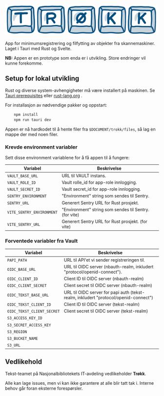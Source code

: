<img src="banner.png" alt="trøkk logo" width="500px">

App for minimumsregistrering og filfytting av objekter fra skannemaskiner.
Laget i Tauri med Rust og Svelte.

**NB:** Appen er en prototype som enda er i utvikling. Store endringer vil kunne forekomme.

## Setup for lokal utvikling

Rust og diverse system-avhengigheter må være installert på maskinen.
Se [Tauri prerequisites](https://tauri.app/v1/guides/getting-started/prerequisites/)
eller [rust-lang.org](https://www.rust-lang.org/tools/install) .

For installasjon av nødvendige pakker og oppstart:

```bash
    npm install
    npm run tauri dev
```

Appen er nå hardkodet til å hente filer fra ```$DOCUMENT/trokk/files```, så lag en mappe der med noen filer.

### Krevde environment variabler

Sett disse environment variablene for å få appen til å fungere:

| Variabel                  | Beskrivelse                                            |
|---------------------------|--------------------------------------------------------|
| `VAULT_BASE_URL`          | URL til VAULT instans.                                 |
| `VAULT_ROLE_ID`           | Vault rolle_id for app-role innlogging.                |
| `VAULT_SECRET_ID`         | Vault secret_id for app-role innlogging.               |
| `SENTRY_ENVIRONMENT`      | "Environment" string som sendes til Sentry.            |
| `SENTRY_URL`              | Generert Sentry URL for Rust prosjekt.                 |
| `VITE_SENTRY_ENVIRONMENT` | "Environment" string som sendes til Sentry. (for vite) |
| `VITE_SENTRY_URL`         | Generert Sentry URL for Rust prosjekt. (for vite)      |

### Forventede variabler fra Vault

| Variabel                   | Beskrivelse                                                                          |
|----------------------------|--------------------------------------------------------------------------------------|
| `PAPI_PATH`                | URL til API'et vi sender registreringen til.                                         |
| `OIDC_BASE_URL`            | URL til OIDC server (nbauth-realm, inkludert "protocol/openid-connect").             |
| `OIDC_CLIENT_ID`           | Client ID til OIDC server (nbauth-realm)                                             |
| `OIDC_CLIENT_SECRET`       | Client secret til OIDC server (nbauth-realm)                                         |
| `OIDC_TEKST_BASE_URL`      | URL til OIDC server for papi auth (tekst-realm, inkludert "protocol/openid-connect") |
| `OIDC_TEKST_CLIENT_ID`     | Client ID til OIDC server (tekst-realm)                                              |
| `OIDC_TEKST_CLIENT_SECRET` | Client secret til OIDC server (tekst-realm)                                          |
| `S3_ACCESS_KEY_ID`         |                                                                                      |
| `S3_SECRET_ACCESS_KEY`     |                                                                                      |
| `S3_REGION`                |                                                                                      |
| `S3_BUCKET_NAME`           |                                                                                      |
| `S3_URL`                   |                                                                                      |

## Vedlikehold

Tekst-teamet på Nasjonalbibliotekets IT-avdeling vedlikeholder **Trøkk**.

Alle kan lage issues, men vi kan ikke garantere at alle blir tatt tak i. Interne behov går foran eksterne forespørsler.
